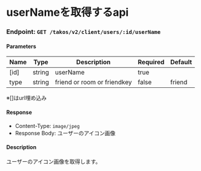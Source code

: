 # userNameを取得するapi

### Endpoint: `GET /takos/v2/client/users/:id/userName`

#### Parameters

| Name | Type   | Description                 | Required | Default |
| ---- | ------ | --------------------------- | -------- | ------- |
| [id] | string | userName                    | true     |         |
| type | string | friend or room or friendkey | false    | friend  |

※[]はurl埋め込み

#### Response

- Content-Type: `image/jpeg`
- Response Body: ユーザーのアイコン画像

#### Description

ユーザーのアイコン画像を取得します。
